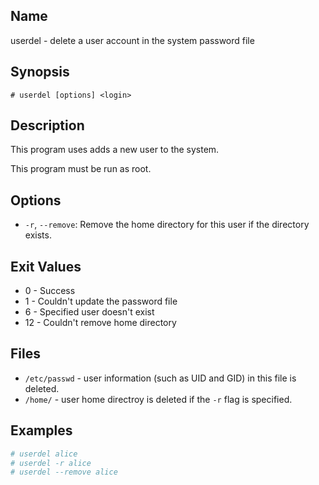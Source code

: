 ## Name

userdel - delete a user account in the system password file

## Synopsis

```**sh
# userdel [options] <login>
```

## Description

This program uses adds a new user to the system.

This program must be run as root.

## Options

* `-r`, `--remove`: Remove the home directory for this user if the directory exists.

## Exit Values

* 0 - Success
* 1 - Couldn't update the password file
* 6 - Specified user doesn't exist
* 12 - Couldn't remove home directory

## Files

* `/etc/passwd` - user information (such as UID and GID) in this file is deleted.
* `/home/` - user home directroy is deleted if the `-r` flag is specified.

## Examples

```sh
# userdel alice
# userdel -r alice
# userdel --remove alice
```

